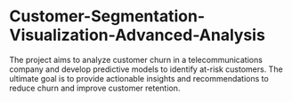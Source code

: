 # Customer-Segmentation-Visualization-Advanced-Analysis
The project aims to analyze customer churn in a  telecommunications  company and develop  predictive models to identify at-risk customers. The  ultimate goal is to provide actionable insights and  recommendations to reduce churn and improve  customer retention.
